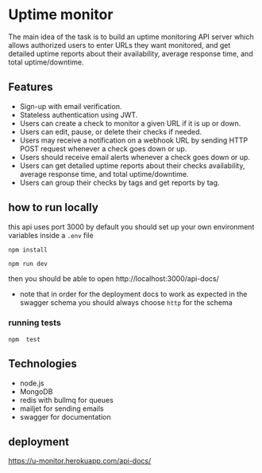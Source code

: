 # Uptime monitor

The main idea of the task is to build an uptime monitoring API server which allows authorized users to enter URLs they want monitored, and get detailed uptime reports about their availability, average response time, and total uptime/downtime.

## Features

- Sign-up with email verification.
- Stateless authentication using JWT.
- Users can create a check to monitor a given URL if it is up or down.
- Users can edit, pause, or delete their checks if needed.
- Users may receive a notification on a webhook URL by sending HTTP POST request whenever a check goes down or up.
- Users should receive email alerts whenever a check goes down or up.
- Users can get detailed uptime reports about their checks availability, average response time, and total uptime/downtime.
- Users can group their checks by tags and get reports by tag.


## how to run locally

this api uses port 3000 by default
you should set up your own environment variables inside a `.env` file

```npm install```

```npm run dev```

then you should be able to open http://localhost:3000/api-docs/

- note that in order for the deployment docs to work as expected in the swagger schema you should always choose `http` for the schema


### running tests
``npm  test``


## Technologies

- node.js
- MongoDB
- redis with bullmq for queues 
- mailjet for sending emails
- swagger for documentation

## deployment 

https://u-monitor.herokuapp.com/api-docs/


